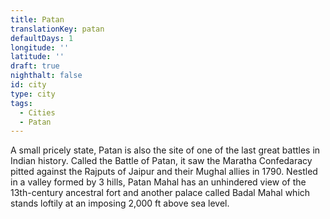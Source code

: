```yaml
---
title: Patan
translationKey: patan
defaultDays: 1
longitude: ''
latitude: ''
draft: true
nighthalt: false
id: city
type: city
tags:
  - Cities
  - Patan
---
```

A small pricely state, Patan is also the site of one of the last great battles in Indian history. Called the Battle of Patan, it saw the Maratha Confedaracy pitted against the Rajputs of Jaipur and their Mughal allies in 1790. Nestled in a valley formed by 3 hills, Patan Mahal has an unhindered view of the 13th-century ancestral fort and another palace called Badal Mahal which stands loftily at an imposing 2,000 ft above sea level.